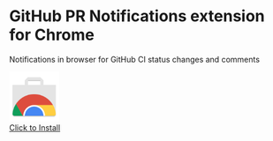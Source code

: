 # GitHub PR Notifications extension for Chrome

Notifications in browser for GitHub CI status changes and comments

<a href="https://chrome.google.com/webstore/detail/github-pr-notifications/ekcbhjllakigielkhnkingmfpbgfgiie"><img src="media/chrome-store-icon.png" height="90" />
<br />Click to Install
</a>
